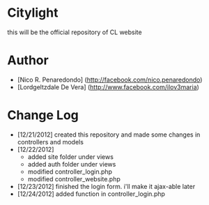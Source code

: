 Citylight
=============

this will be the official repository of CL website 

Author
==================

- [Nico R. Penaredondo] (http://facebook.com/nico.penaredondo)
- [Lordgeltzdale De Vera] (http://www.facebook.com/ilov3maria) 

Change Log 
=================
- [12/21/2012] created this repository and made some changes in controllers and models
- [12/22/2012] 
	- added site folder under views
	- added auth folder under views
	- modified controller_login.php
	- modified controller_website.php
- [12/23/2012] finished the login form. i'll make it ajax-able later
- [12/24/2012] added function in controller_login.php
